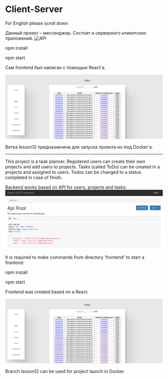 # Client-Server
For English please scroll down



Данный проект – мессенджер. Состоит и серверного клиентских приложений.
![API](https://github.com/AleksandrVladimirovichNaumov/Client-Server/raw/main/Client-Server/screenshots/client-server.png)


npm install

npm start

Сам frontend был написан с помощью React'a.

![API](https://github.com/AleksandrVladimirovichNaumov/Django-REST/raw/main/TODO/screenshots/frontend.png)

Ветка lesson12 предназначена для запуска проекта из-под Docker'a.



*******************************************************************************************************************************************



This project is a task planner. Registered users can create their own projects and add users to projects.
Tasks (called ToDo) can be created in a projects and assigned to users. Todos can be changed to a status completed in case of finish.

Backend works based on API for users, projects and tasks:
![API](https://github.com/AleksandrVladimirovichNaumov/Django-REST/raw/main/TODO/screenshots/DRF-API-ROOT.png)

It is required to make commands from directory  'frontend' to start a frontend:

npm install

npm start

Frontend was created based on a React.

![API](https://github.com/AleksandrVladimirovichNaumov/Django-REST/raw/main/TODO/screenshots/frontend.png)

Branch  lesson12 can be used for project launch in Docker.
